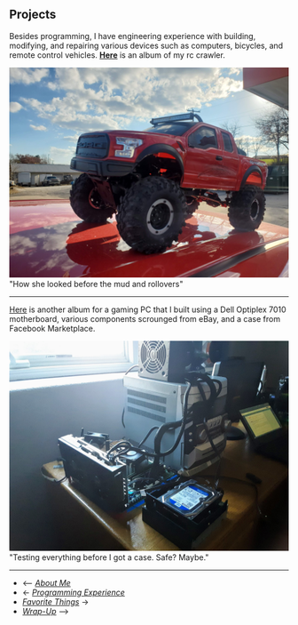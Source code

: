 ## Projects

Besides programming, I have engineering experience with building, modifying, and repairing various devices such as computers, bicycles, and remote control vehicles. **[Here](https://photos.app.goo.gl/p42X9M8gGHEwWnZT9)** is an album of my rc crawler. 

![Picture of my rc crawler](crawler.png) "How she looked before the mud and rollovers"

---

[Here](https://photos.app.goo.gl/eXsQUx4WaEwwNv9p6) is another album for a gaming PC that I built using a Dell Optiplex 7010 motherboard, various components scrounged from eBay, and a case from Facebook Marketplace.

![Picture of my gaming PC in its early stages](pc.jpg) "Testing everything before I got a case. Safe? Maybe."

---
- <-- [*About Me*](README.md)
- <- [*Programming Experience*](exp.md)
- [*Favorite Things*](favorite.md) ->
- [*Wrap-Up*](wrapup.md) -->